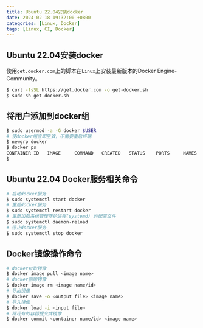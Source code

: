 ```yaml
---
title: Ubuntu 22.04安装docker
date: 2024-02-18 19:32:00 +0800
categories: [Linux, Docker]
tags: [Linux, CI, Docker]
---
```


## Ubuntu 22.04安装docker
使用`get.docker.com`上的脚本在`Linux`上安装最新版本的Docker Engine-Community。
```sh
$ curl -fsSL https://get.docker.com -o get-docker.sh
$ sudo sh get-docker.sh
```

## 将用户添加到docker组
```sh
$ sudo usermod -a -G docker $USER
# 使docker组立即生效，不需要重启终端
$ newgrp docker
$ docker ps
CONTAINER ID   IMAGE     COMMAND   CREATED   STATUS    PORTS     NAMES
$ 
```

## Ubuntu 22.04 Docker服务相关命令
```sh
# 启动docker服务
$ sudo systemctl start docker
# 重启docker服务
$ sudo systemctl restart docker
# 重新加载系统管理守护进程(systemd) 的配置文件
$ sudo systemctl daemon-reload
# 停止docker服务
$ sudo systemctl stop docker
```

## Docker镜像操作命令
```sh
# docker拉取镜像
$ docker image pull <image name>
# docker删除镜像
$ docker image rm <image name/id>
# 导出镜像
$ docker save -o <output file> <image name>
# 导入镜像
$ docker load -i <input file>
# 将现有的容器提交成镜像
$ docker commit <container name/id> <image name>
```